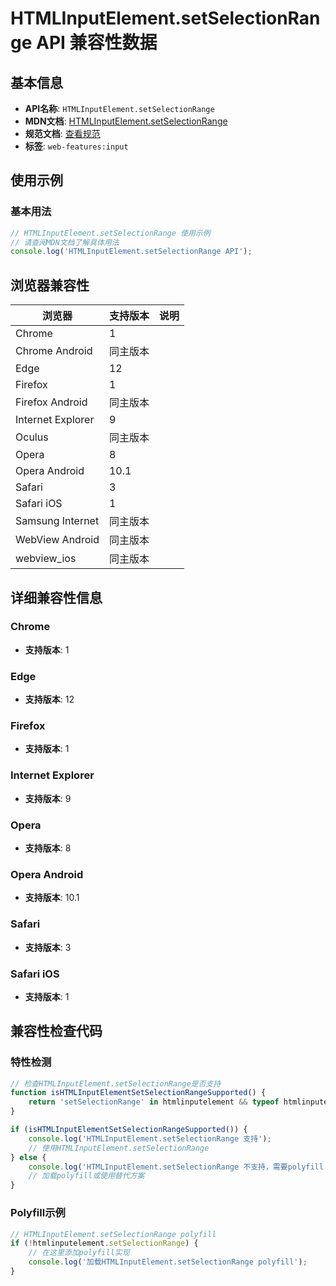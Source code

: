 # HTMLInputElement.setSelectionRange API 兼容性数据

## 基本信息

- **API名称**: `HTMLInputElement.setSelectionRange`
- **MDN文档**: [HTMLInputElement.setSelectionRange](https://developer.mozilla.org/docs/Web/API/HTMLInputElement/setSelectionRange)
- **规范文档**: [查看规范](https://html.spec.whatwg.org/multipage/form-control-infrastructure.html#dom-textarea/input-setselectionrange-dev)
- **标签**: `web-features:input`

## 使用示例

### 基本用法

```javascript
// HTMLInputElement.setSelectionRange 使用示例
// 请查阅MDN文档了解具体用法
console.log('HTMLInputElement.setSelectionRange API');
```

## 浏览器兼容性

| 浏览器 | 支持版本 | 说明 |
|--------|----------|------|
| Chrome | 1 |  |
| Chrome Android | 同主版本 |  |
| Edge | 12 |  |
| Firefox | 1 |  |
| Firefox Android | 同主版本 |  |
| Internet Explorer | 9 |  |
| Oculus | 同主版本 |  |
| Opera | 8 |  |
| Opera Android | 10.1 |  |
| Safari | 3 |  |
| Safari iOS | 1 |  |
| Samsung Internet | 同主版本 |  |
| WebView Android | 同主版本 |  |
| webview_ios | 同主版本 |  |

## 详细兼容性信息

### Chrome

- **支持版本**: 1

### Edge

- **支持版本**: 12

### Firefox

- **支持版本**: 1

### Internet Explorer

- **支持版本**: 9

### Opera

- **支持版本**: 8

### Opera Android

- **支持版本**: 10.1

### Safari

- **支持版本**: 3

### Safari iOS

- **支持版本**: 1

## 兼容性检查代码

### 特性检测

```javascript
// 检查HTMLInputElement.setSelectionRange是否支持
function isHTMLInputElementSetSelectionRangeSupported() {
    return 'setSelectionRange' in htmlinputelement && typeof htmlinputelement.setSelectionRange === 'function';
}

if (isHTMLInputElementSetSelectionRangeSupported()) {
    console.log('HTMLInputElement.setSelectionRange 支持');
    // 使用HTMLInputElement.setSelectionRange
} else {
    console.log('HTMLInputElement.setSelectionRange 不支持，需要polyfill');
    // 加载polyfill或使用替代方案
}
```

### Polyfill示例

```javascript
// HTMLInputElement.setSelectionRange polyfill
if (!htmlinputelement.setSelectionRange) {
    // 在这里添加polyfill实现
    console.log('加载HTMLInputElement.setSelectionRange polyfill');
}
```

